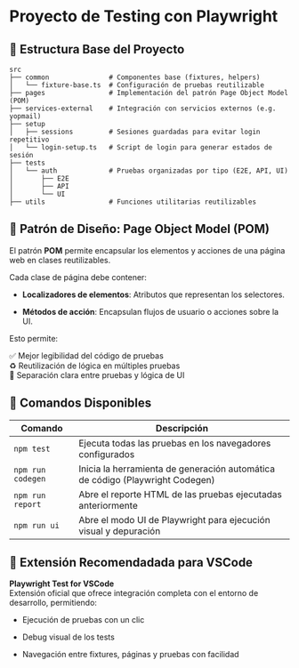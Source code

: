 # Proyecto de Testing con Playwright

## 📁 Estructura Base del Proyecto

```
src
├── common               # Componentes base (fixtures, helpers)
│   └── fixture-base.ts  # Configuración de pruebas reutilizable
├── pages                # Implementación del patrón Page Object Model (POM)
├── services-external    # Integración con servicios externos (e.g. yopmail)
├── setup
│   ├── sessions         # Sesiones guardadas para evitar login repetitivo
│   └── login-setup.ts   # Script de login para generar estados de sesión
├── tests
│   └── auth             # Pruebas organizadas por tipo (E2E, API, UI)
│       ├── E2E
│       ├── API
│       └── UI
├── utils                # Funciones utilitarias reutilizables

```

## 🧱 Patrón de Diseño: Page Object Model (POM)

El patrón **POM** permite encapsular los elementos y acciones de una página web en clases reutilizables.

Cada clase de página debe contener:

-   **Localizadores de elementos**: Atributos que representan los selectores.
    
-   **Métodos de acción**: Encapsulan flujos de usuario o acciones sobre la UI.
    

Esto permite:

✅ Mejor legibilidad del código de pruebas  
♻️ Reutilización de lógica en múltiples pruebas  
🧪 Separación clara entre pruebas y lógica de UI

## 🧪 Comandos Disponibles

| Comando            | Descripción                                                                 |
|--------------------|------------------------------------------------------------------------------|
| `npm test`         | Ejecuta todas las pruebas en los navegadores configurados                   |
| `npm run codegen`  | Inicia la herramienta de generación automática de código (Playwright Codegen) |
| `npm run report`   | Abre el reporte HTML de las pruebas ejecutadas anteriormente                |            |
| `npm run ui`       | Abre el modo UI de Playwright para ejecución visual y depuración            |


## 🧩 Extensión Recomendadada para VSCode

**Playwright Test for VSCode**  
Extensión oficial que ofrece integración completa con el entorno de desarrollo, permitiendo:

-   Ejecución de pruebas con un clic
    
-   Debug visual de los tests
    
-   Navegación entre fixtures, páginas y pruebas con facilidad